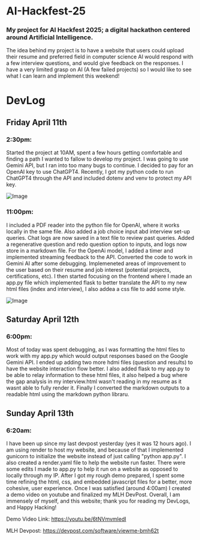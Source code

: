 # AI-Hackfest-25
### My project for AI Hackfest 2025; a digital hackathon centered around Artificial Intelligence.

The idea behind my project is to have a website that users could upload their resume and preferred field in computer science
AI would respond with a few interview questions, and would give feedback on the responses.
I have a very limited grasp on AI (A few failed projects) so I would like to see what I can learn and implement this weekend!

# DevLog
## Friday April 11th
### 2:30pm:
Started the project at 10AM, spent a few hours getting comfortable and finding a path I wanted to fallow to develop my project.
I was going to use Gemini API, but I ran into too many bugs to continue.
I decided to pay for an OpenAI key to use ChatGPT4.
Recently, I got my python code to run ChatGPT4 through the API and included dotenv and venv to protect my API key.

![Image](https://github.com/user-attachments/assets/d4b4e8f8-a565-443f-8f85-c97494cc6f72)

### 11:00pm:
I included a PDF reader into the python file for OpenAI, where it works locally in the same file.
Also added a job choice input abd interview set-up queries. 
Chat logs are now saved in a text file to review past queries. 
Added a regenerative question and redo question option to inputs, and logs now store in a markdown file.
For the OpenAi model, I added a timer and implemented streaming feedback to the API. 
Converted the code to work in Gemini AI after some debugging. Implemeneted areas of improvement to the user based on their resume and job interest (potential projects, certifications, etc). 
I then started focusing on the frontend where I made an app.py file which implemented flask to better translate the API to my new html files (index and interview), I also addea a css file to add some style.

![Image](https://github.com/user-attachments/assets/e9e5f434-83de-4888-ba15-1e8fe183b1ca)

## Saturday April 12th
### 6:00pm:

Most of today was spent debugging, as I was formatting the html files to work with my app.py which would output responses based on the Google Gemini API. I ended up adding two more hdmi files (question and results) to have the website interaction flow better. I also added flask to my app.py to be able to relay information to these html files, it also helped a bug where the gap analysis in my interview.html wasn't reading in my resume as it wasnt able to fully render it. Finally I converted the markdown outputs to a readable html using the markdown python libraru. 

## Sunday April 13th
### 6:20am:
I have been up since my last devpost yesterday (yes it was 12 hours ago). I am using render to host my website, and because of that I implemented gunicorn to initialize the website instead of just calling "python app.py". I also created a render.yaml file to help the website run faster. There were some edits I made to app.py to help it run on a website as opposed to locally through my IP. After I got my rough demo prepared, I spent some time refining the html, css, and embedded javascript files for a better, more cohesive, user experience. Once I was satisfied (around 4:00am) I created a demo video on youtube and finalized my MLH DevPost. Overall, I am immensely  of myself, and this website; thank you for reading my DevLogs, and Happy Hacking!

Demo Video Link: 
https://youtu.be/6tNVmvmledI <br>

MLH Devpost:
https://devpost.com/software/viewme-bmh62t


